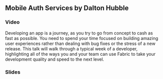 <!--
{
"name" : "mobile-auth",
"version" : "0.0.1",
"title" : "Mobile Auth Services by Dalton Hubble",
"description" : "The best mobile apps leverage remote services to store rich personalized data, perform secure transactions, sync accounts, and more. Fabric's single sign-on kits let your app access the Twitter and Digits APIs, but they can do more.",
"freshnessDate" : 2015-11-01,
"homepage" : "https://dev.twitter.com/flight/2015",
"canonicalSource" : "https://dev.twitter.com/flight/2015",
"license" : "All Rights Reserved"
}
-->

<!-- @section -->

## Mobile Auth Services by Dalton Hubble

### Video

Developing an app is a journey, as you try to go from concept to cash as fast as possible. You need to spend your time focused on building amazing user experiences rather than dealing with bug fixes or the stress of a new release. This talk will walk through a typical week of a developer, highlighting all of the ways you and your team can use Fabric to take your development quality and speed to the next level.

<!-- @link, "url": "https://www.youtube.com/watch?v=IsFx3yXIhdM" -->

### Slides

<!-- @link, "url": "https://g.twimg.com/dev/flight/2015/keynotes/Flight2015-Hubble_Dalton-Mobile_Auth_Services.pdf" -->

